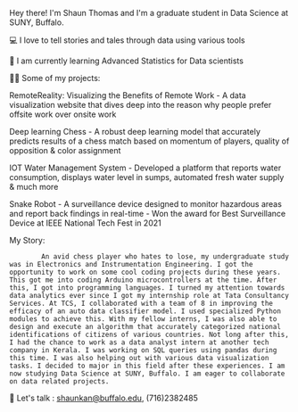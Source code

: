 Hey there! I'm Shaun Thomas and I'm a graduate student in Data Science at SUNY, Buffalo. 

💻 I love to tell stories and tales through data using various tools

🌱 I am currently learning Advanced Statistics for Data scientists

👨‍💻 Some of my projects:

RemoteReality: Visualizing the Benefits of Remote Work - A data visualization website that dives deep into the reason why people prefer offsite work over onsite work

Deep learning Chess - A robust deep learning model that accurately predicts results of a chess match based on momentum of players, quality of opposition & color assignment

IOT Water Management System - Developed a platform that reports water consumption, displays water level in sumps, automated fresh water supply & much more

Snake Robot - A surveillance device designed to monitor hazardous areas and report back findings in real-time - Won the award for Best Surveillance Device at IEEE National Tech Fest in 2021 

My Story:

            An avid chess player who hates to lose, my undergraduate study was in Electronics and Instrumentation Engineering. I got the opportunity to work on some cool coding projects during these years. This got me into coding Arduino microcontrollers at the time. After this, I got into programming languages. I turned my attention towards data analytics ever since I got my internship role at Tata Consultancy Services. At TCS, I collaborated with a team of 8 in improving the efficacy of an auto data classifier model. I used specialized Python modules to achieve this. With my fellow interns, I was also able to design and execute an algorithm that accurately categorized national identifications of citizens of various countries. Not long after this, I had the chance to work as a data analyst intern at another tech company in Kerala. I was working on SQL queries using pandas during this time. I was also helping out with various data visualization tasks. I decided to major in this field after these experiences. I am now studying Data Science at SUNY, Buffalo. I am eager to collaborate on data related projects. 

🍵 Let's talk : shaunkan@buffalo.edu, (716)2382485
